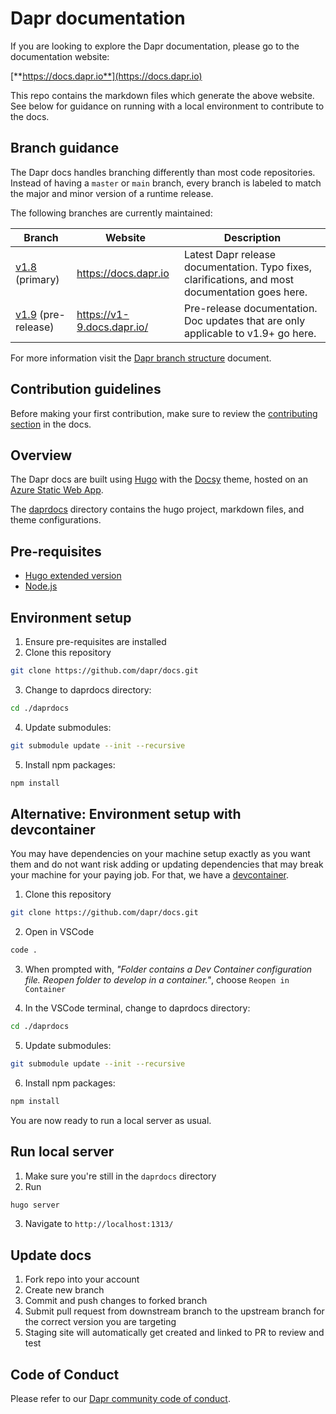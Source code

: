 # Dapr documentation

If you are looking to explore the Dapr documentation, please go to the documentation website:

[**https://docs.dapr.io**](https://docs.dapr.io)

This repo contains the markdown files which generate the above website. See below for guidance on running with a local environment to contribute to the docs.

## Branch guidance

The Dapr docs handles branching differently than most code repositories. Instead of having a `master` or `main` branch, every branch is labeled to match the major and minor version of a runtime release.

The following branches are currently maintained:

| Branch                                                       | Website                    | Description                                                                                      |
| ------------------------------------------------------------ | -------------------------- | ------------------------------------------------------------------------------------------------ |
| [v1.8](https://github.com/dapr/docs) (primary)               | https://docs.dapr.io       | Latest Dapr release documentation. Typo fixes, clarifications, and most documentation goes here. |
| [v1.9](https://github.com/dapr/docs/tree/v1.9) (pre-release) | https://v1-9.docs.dapr.io/ | Pre-release documentation. Doc updates that are only applicable to v1.9+ go here.                |

For more information visit the [Dapr branch structure](https://docs.dapr.io/contributing/contributing-docs/#branch-guidance) document.

## Contribution guidelines

Before making your first contribution, make sure to review the [contributing section](http://docs.dapr.io/contributing/) in the docs.

## Overview

The Dapr docs are built using [Hugo](https://gohugo.io/) with the [Docsy](https://docsy.dev) theme, hosted on an [Azure Static Web App](https://docs.microsoft.com/azure/static-web-apps/overview).

The [daprdocs](./daprdocs) directory contains the hugo project, markdown files, and theme configurations.

## Pre-requisites

- [Hugo extended version](https://gohugo.io/getting-started/installing)
- [Node.js](https://nodejs.org/en/)

## Environment setup

1. Ensure pre-requisites are installed
2. Clone this repository

```sh
git clone https://github.com/dapr/docs.git
```

3. Change to daprdocs directory:

```sh
cd ./daprdocs
```

4. Update submodules:

```sh
git submodule update --init --recursive
```

5. Install npm packages:

```sh
npm install
```

## Alternative: Environment setup with devcontainer
You may have dependencies on your machine setup exactly as you want them and do not want risk adding or updating dependencies that may break your machine for your paying job.  For that, we have a [devcontainer](https://code.visualstudio.com/docs/remote/containers).
1. Clone this repository

```sh
git clone https://github.com/dapr/docs.git
```

2. Open in VSCode 
```sh
code .
```

3. When prompted with, *"Folder contains a Dev Container configuration file. Reopen folder to develop in a container."*, choose `Reopen in Container`

4. In the VSCode terminal, change to daprdocs directory:

```sh
cd ./daprdocs
```

5. Update submodules:

```sh
git submodule update --init --recursive
```

6. Install npm packages:

```sh
npm install
```

You are now ready to run a local server as usual.


## Run local server

1. Make sure you're still in the `daprdocs` directory
2. Run

```sh
hugo server
```

3. Navigate to `http://localhost:1313/`


## Update docs

1. Fork repo into your account
1. Create new branch
1. Commit and push changes to forked branch
1. Submit pull request from downstream branch to the upstream branch for the correct version you are targeting
1. Staging site will automatically get created and linked to PR to review and test

## Code of Conduct

Please refer to our [Dapr community code of conduct](https://github.com/dapr/community/blob/master/CODE-OF-CONDUCT.md).
